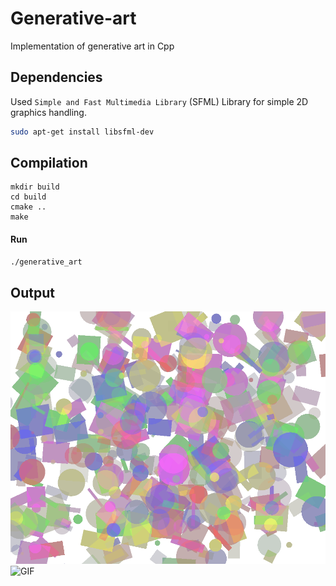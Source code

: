 # Generative-art

Implementation of generative art in Cpp

## Dependencies

Used `Simple and Fast Multimedia Library` (SFML) Library for simple 2D graphics handling.

```bash
sudo apt-get install libsfml-dev
```

## Compilation

```
mkdir build
cd build
cmake ..
make
```

#### Run

```bash
./generative_art
```

## Output

![Vibrant](assets/generated_art.png)
![GIF](assets/animation.gif)
